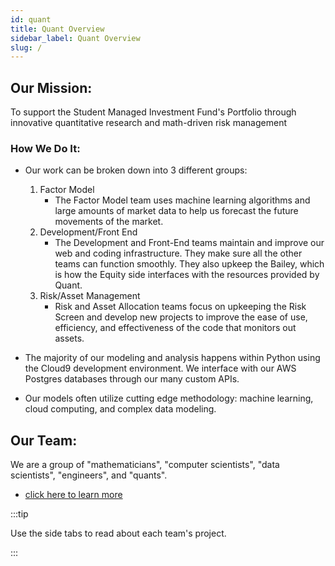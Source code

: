```yaml
---
id: quant
title: Quant Overview
sidebar_label: Quant Overview
slug: /
---
```


## Our Mission:
To support the Student Managed Investment Fund's Portfolio through innovative quantitative research and math-driven
risk management 

### How We Do It: 
- Our work can be broken down into 3 different groups:
    1. Factor Model  
        - The Factor Model team uses machine learning algorithms and large amounts of market 
        data to help us forecast the future movements of the market. 
    2. Development/Front End  
        - The Development and Front-End teams maintain and improve our web and coding infrastructure. 
        They make sure all the other teams can function smoothly. They also upkeep the Bailey, which is how the 
        Equity side interfaces with the resources provided by Quant.
    3. Risk/Asset Management  
        - Risk and Asset Allocation teams focus on upkeeping the Risk Screen and develop new projects to improve the ease of use, 
        efficiency, and effectiveness of the code that monitors out assets. 

- The majority of our modeling and analysis happens within Python using the Cloud9 development environment.
 We interface with our AWS Postgres databases through our many custom APIs.
- Our models often utilize cutting edge methodology: machine learning, cloud computing, and complex data modeling. 


## Our Team: 

We are a group of "mathematicians", "computer scientists", "data scientists", "engineers", and "quants".

- [click here to learn more](/docs/docs/the-team)

:::tip

Use the side tabs to read about each team's project. 

:::

